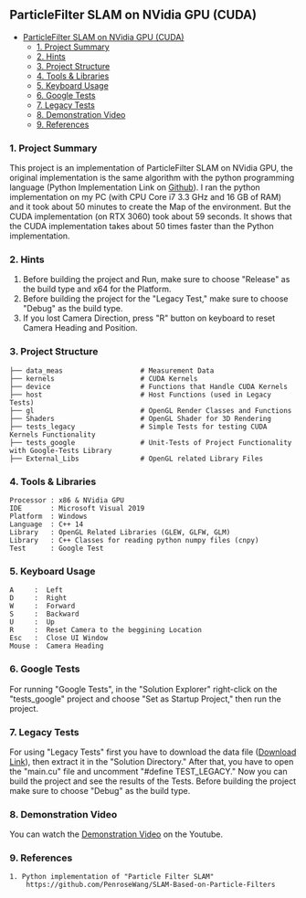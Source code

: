 
## ParticleFilter SLAM on NVidia GPU (CUDA)

- [ParticleFilter SLAM on NVidia GPU (CUDA)](#particlefilter-slam-on-nvidia-gpu-cuda)
  - [1. Project Summary](#1-project-summary)
  - [2. Hints](#2-hints)
  - [3. Project Structure](#3-project-structure)
  - [4. Tools & Libraries](#4-tools--libraries)
  - [5. Keyboard Usage](#5-keyboard-usage)
  - [6. Google Tests](#6-google-tests)
  - [7. Legacy Tests](#7-legacy-tests)
  - [8. Demonstration Video](#8-demonstration-video)
  - [9. References](#9-references)




### 1. Project Summary

This project is an implementation of ParticleFilter SLAM on NVidia GPU, the original implementation is the same algorithm with the python programming language (Python Implementation Link on [Github](https://github.com/PenroseWang/SLAM-Based-on-Particle-Filters)). I ran the python implementation on my PC (with CPU Core i7 3.3 GHz and 16 GB of RAM) and it took about 50 minutes to create the Map of the environment. But the CUDA implementation (on RTX 3060) took about 59 seconds. It shows that the CUDA implementation takes about 50 times faster than the Python implementation.
<br />

### 2. Hints
1. Before building the project and Run, make sure to choose "Release" as the build type and x64 for the Platform.
2. Before building the project for the "Legacy Test," make sure to choose "Debug" as the build type.
3. If you lost Camera Direction, press "R" button on keyboard to reset Camera Heading and Position.


### 3. Project Structure

    ├── data_meas                   # Measurement Data
    ├── kernels                     # CUDA Kernels
    ├── device                      # Functions that Handle CUDA Kernels
    ├── host                        # Host Functions (used in Legacy Tests)
    ├── gl                          # OpenGL Render Classes and Functions
    ├── Shaders                     # OpenGL Shader for 3D Rendering
    ├── tests_legacy                # Simple Tests for testing CUDA Kernels Functionality
    ├── tests_google                # Unit-Tests of Project Functionality with Google-Tests Library
    ├── External_Libs               # OpenGL related Library Files


### 4. Tools & Libraries
~~~
Processor : x86 & NVidia GPU
IDE       : Microsoft Visual 2019
Platform  : Windows
Language  : C++ 14
Library   : OpenGL Related Libraries (GLEW, GLFW, GLM)
Library   : C++ Classes for reading python numpy files (cnpy)
Test      : Google Test
~~~

### 5. Keyboard Usage
~~~
A     :  Left
D     :  Right
W     :  Forward
S     :  Backward
U     :  Up
R     :  Reset Camera to the beggining Location
Esc   :  Close UI Window
Mouse :  Camera Heading
~~~

### 6. Google Tests
For running "Google Tests", in the "Solution Explorer" right-click on the "tests_google" project and choose "Set as Startup Project," then run the project.

### 7. Legacy Tests
For using "Legacy Tests" first you have to download the data file ([Download Link](https://drive.google.com/file/d/14LSzWpw70DIyk2ylUonQl43srUwkdQxE/view?usp=sharing)), then extract it in the "Solution Directory." After that, you have to open the "main.cu" file and uncomment "#define TEST_LEGACY." Now you can build the project and see the results of the Tests. Before building the project make sure to choose "Debug" as the build type.

### 8. Demonstration Video
You can watch the [Demonstration Video](https://www.youtube.com/watch?v=LYMZJeQxGHw) on the Youtube.

### 9. References
~~~
1. Python implementation of "Particle Filter SLAM"
    https://github.com/PenroseWang/SLAM-Based-on-Particle-Filters
~~~
